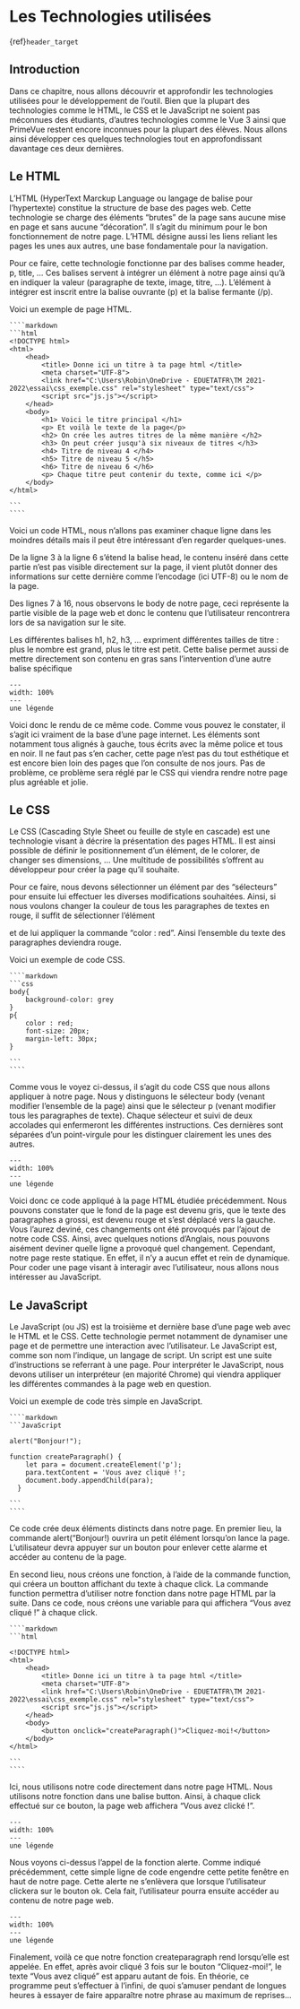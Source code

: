 # Les Technologies utilisées
{ref}`header_target`

## Introduction
Dans ce chapitre, nous allons découvrir et approfondir les technologies utilisées pour le développement de l’outil. Bien que la plupart des technologies comme le HTML, le CSS et le JavaScript ne soient pas méconnues des étudiants, d’autres technologies comme le Vue 3 ainsi que PrimeVue restent encore inconnues pour la plupart des élèves. Nous allons ainsi développer ces quelques technologies tout en approfondissant davantage ces deux dernières. 
## Le HTML
L’HTML (HyperText Marckup Language ou langage de balise pour l’hypertexte) constitue la structure de base des pages web. Cette technologie se charge des éléments “brutes” de la page sans aucune mise en page et sans aucune “décoration”. Il s’agit du minimum pour le bon fonctionnement de notre page. L’HTML désigne aussi les liens reliant les pages les unes aux autres, une base fondamentale pour la navigation.  

Pour ce faire, cette technologie fonctionne par des balises comme header, p,  title, … Ces balises servent à intégrer un élément à notre page ainsi qu’à en indiquer la valeur (paragraphe de texte, image, titre, …). L’élément à intégrer est inscrit entre la balise ouvrante (p) et la balise fermante (/p). 

Voici un exemple de page HTML. 

`````{admonition} Code Markdown
````markdown
```html
<!DOCTYPE html>
<html>
    <head>
        <title> Donne ici un titre à ta page html </title>
        <meta charset="UTF-8">
        <link href="C:\Users\Robin\OneDrive - EDUETATFR\TM 2021-2022\essai\css_exemple.css" rel="stylesheet" type="text/css">
        <script src="js.js"></script>
    </head>
    <body>
        <h1> Voici le titre principal </h1>
        <p> Et voilà le texte de la page</p>
        <h2> On crée les autres titres de la même manière </h2>
        <h3> On peut créer jusqu'à six niveaux de titres </h3>
        <h4> Titre de niveau 4 </h4>
        <h5> Titre de niveau 5 </h5>
        <h6> Titre de niveau 6 </h6>
        <p> Chaque titre peut contenir du texte, comme ici </p> 
    </body> 
</html>

```
````
`````

Voici un code HTML, nous n’allons pas examiner chaque ligne dans les moindres détails mais il peut être intéressant d’en regarder quelques-unes. 

De la ligne 3 à la ligne 6 s’étend la balise head, le contenu inséré dans cette partie n’est pas visible directement sur la page, il vient plutôt donner des informations sur cette dernière comme l’encodage (ici UTF-8) ou le nom de la page. 

Des lignes 7 à 16, nous observons le body de notre page, ceci représente la partie visible de la page web et donc le contenu que l’utilisateur rencontrera lors de sa navigation sur le site. 

Les différentes balises h1, h2, h3, … expriment différentes tailles de titre : plus le nombre est grand, plus le titre est petit. Cette balise permet aussi de mettre directement son contenu en gras sans l’intervention d’une autre balise spécifique 

```{figure} images/html_rendu.png
---
width: 100%
---
une légende
```

Voici donc le rendu de ce même code. Comme vous pouvez le constater, il s’agit ici vraiment de la base d’une page internet. Les éléments sont notamment tous alignés à gauche, tous écrits avec la même police et tous en noir. Il ne faut pas s’en cacher, cette page n’est pas du tout esthétique et est encore bien loin des pages que l’on consulte de nos jours. Pas de problème, ce problème sera réglé par le CSS qui viendra rendre notre page plus agréable et jolie. 


## Le CSS
Le CSS (Cascading Style Sheet ou feuille de style en cascade) est une technologie visant à décrire la présentation des pages HTML. Il est ainsi possible de définir le positionnement d’un élément, de le colorer, de changer ses dimensions, … Une multitude de possibilités s’offrent au développeur pour créer la page qu’il souhaite.  

Pour ce faire, nous devons sélectionner un élément par des “sélecteurs” pour ensuite lui effectuer les diverses modifications souhaitées. Ainsi, si nous voulons changer la couleur de tous les paragraphes de textes en rouge, il suffit de sélectionner l’élément <p> et de lui appliquer la commande “color : red”. Ainsi l’ensemble du texte des paragraphes deviendra rouge. 

Voici un exemple de code CSS. 

`````{admonition} Code Markdown
````markdown
```css
body{
    background-color: grey
}
p{
    color : red;
    font-size: 20px;
    margin-left: 30px;
}

```
````
`````

Comme vous le voyez ci-dessus, il s’agit du code CSS que nous allons appliquer à notre page. Nous y distinguons le sélecteur body (venant modifier l’ensemble de la page) ainsi que le sélecteur p (venant modifier tous les paragraphes de texte). Chaque sélecteur et suivi de deux accolades qui enfermeront les différentes instructions. Ces dernières sont séparées d’un point-virgule pour les distinguer clairement les unes des autres. 

```{figure} images/rendu_css.png
---
width: 100%
---
une légende
```
Voici donc ce code appliqué à la page HTML étudiée précédemment. Nous pouvons constater que le fond de la page est devenu gris, que le texte des paragraphes a grossi, est devenu rouge et s’est déplacé vers la gauche. Vous l’aurez deviné, ces changements ont été provoqués par l’ajout de notre code CSS. Ainsi, avec quelques notions d’Anglais, nous pouvons aisément deviner quelle ligne a provoqué quel changement. Cependant, notre page reste statique. En effet, il n’y a aucun effet et rein de dynamique. Pour coder une page visant à interagir avec l’utilisateur, nous allons nous intéresser au JavaScript.  

## Le JavaScript
Le JavaScript (ou JS) est la troisième et dernière base d’une page web avec le HTML et le CSS. Cette technologie permet notamment de dynamiser une page et de permettre une interaction avec l’utilisateur. Le JavaScript est, comme son nom l’indique, un langage de script. Un script est une suite d’instructions se referrant à une page. Pour interpréter le JavaScript, nous devons utiliser un interpréteur (en majorité Chrome) qui viendra appliquer les différentes commandes à la page web en question.  

Voici un exemple de code très simple en JavaScript. 
`````{admonition} Code Markdown
````markdown
```JavaScript

alert("Bonjour!");

function createParagraph() {
    let para = document.createElement('p');
    para.textContent = 'Vous avez cliqué !';
    document.body.appendChild(para);
  }

```
````
`````
Ce code crée deux éléments distincts dans notre page. En premier lieu, la commande alert(“Bonjour!) ouvrira un petit élément lorsqu’on lance la page. L’utilisateur devra appuyer sur un bouton pour enlever cette alarme et accéder au contenu de la page. 

En second lieu, nous créons une fonction, à l’aide de la commande function, qui créera un boutton affichant du texte à chaque click. La commande function permettra d’utiliser notre fonction dans notre page HTML par la suite. Dans ce code, nous créons une variable para qui affichera “Vous avez cliqué !” à chaque click. 

`````{admonition} Code Markdown
````markdown
```html

<!DOCTYPE html>
<html>
    <head>
        <title> Donne ici un titre à ta page html </title>
        <meta charset="UTF-8">
        <link href="C:\Users\Robin\OneDrive - EDUETATFR\TM 2021-2022\essai\css_exemple.css" rel="stylesheet" type="text/css">
        <script src="js.js"></script>
    </head>
    <body>
        <button onclick="createParagraph()">Cliquez-moi!</button>
    </body> 
</html>

```
````
`````
Ici, nous utilisons notre code directement dans notre page HTML. Nous utilisons notre fonction dans une balise button. Ainsi, à chaque click effectué sur ce bouton, la page web affichera “Vous avez clické !”. 

```{figure} images/alert_javascript.png
---
width: 100%
---
une légende
```
Nous voyons ci-dessus l’appel de la fonction alerte. Comme indiqué précédemment, cette simple ligne de code engendre cette petite fenêtre en haut de notre page. Cette alerte ne s’enlèvera que lorsque l’utilisateur clickera sur le bouton ok. Cela fait, l’utilisateur pourra ensuite accéder au contenu de notre page web. 

```{figure} images/click_test_img.png
---
width: 100%
---
une légende
```

Finalement, voilà ce que notre fonction createparagraph rend lorsqu’elle est appelée. En effet, après avoir cliqué 3 fois sur le bouton “Cliquez-moi!”, le texte “Vous avez cliqué” est apparu autant de fois. En théorie, ce programme peut s’effectuer à l’infini, de quoi s’amuser pendant de longues heures à essayer de faire apparaître notre phrase au maximum de reprises... 

